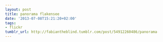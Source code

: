 ```yaml
---
layout: post
title: panorama flakensee
date: '2013-07-08T15:21:20+02:00'
tags:
- flickr
tumblr_url: http://fabiantheblind.tumblr.com/post/54912260486/panorama-flakensee
---
```

